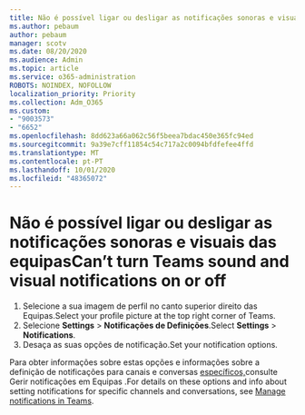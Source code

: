 ```yaml
---
title: Não é possível ligar ou desligar as notificações sonoras e visuais das equipas
ms.author: pebaum
author: pebaum
manager: scotv
ms.date: 08/20/2020
ms.audience: Admin
ms.topic: article
ms.service: o365-administration
ROBOTS: NOINDEX, NOFOLLOW
localization_priority: Priority
ms.collection: Adm_O365
ms.custom:
- "9003573"
- "6652"
ms.openlocfilehash: 8dd623a66a062c56f5beea7bdac450e365fc94ed
ms.sourcegitcommit: 9a39e7cff11854c54c717a2c0094bfdfefee4ffd
ms.translationtype: MT
ms.contentlocale: pt-PT
ms.lasthandoff: 10/01/2020
ms.locfileid: "48365072"
---
```

# <a name="cant-turn-teams-sound-and-visual-notifications-on-or-off"></a><span data-ttu-id="4b848-102">Não é possível ligar ou desligar as notificações sonoras e visuais das equipas</span><span class="sxs-lookup"><span data-stu-id="4b848-102">Can’t turn Teams sound and visual notifications on or off</span></span>

1. <span data-ttu-id="4b848-103">Selecione a sua imagem de perfil no canto superior direito das Equipas.</span><span class="sxs-lookup"><span data-stu-id="4b848-103">Select your profile picture at the top right corner of Teams.</span></span>
2. <span data-ttu-id="4b848-104">Selecione **Settings**  >  **Notificações de Definições**.</span><span class="sxs-lookup"><span data-stu-id="4b848-104">Select  **Settings** > **Notifications**.</span></span>
3. <span data-ttu-id="4b848-105">Desaça as suas opções de notificação.</span><span class="sxs-lookup"><span data-stu-id="4b848-105">Set your notification options.</span></span>

<span data-ttu-id="4b848-106">Para obter informações sobre estas opções e informações sobre a definição de notificações para canais e conversas  [específicos,](https://support.microsoft.com/office/manage-notifications-in-teams-1cc31834-5fe5-412b-8edb-43fecc78413d)consulte Gerir notificações em Equipas .</span><span class="sxs-lookup"><span data-stu-id="4b848-106">For details on these options and info about setting notifications for specific channels and conversations, see  [Manage notifications in Teams](https://support.microsoft.com/office/manage-notifications-in-teams-1cc31834-5fe5-412b-8edb-43fecc78413d).</span></span>
